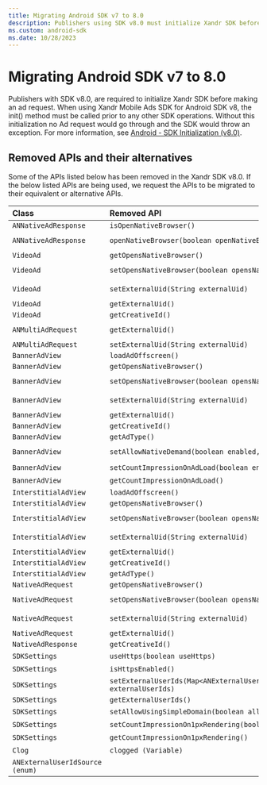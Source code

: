 ```yaml
---
title: Migrating Android SDK v7 to 8.0
description: Publishers using SDK v8.0 must initialize Xandr SDK before making an ad request to avoid exceptions.
ms.custom: android-sdk
ms.date: 10/28/2023
---
```


# Migrating Android SDK v7 to 8.0

Publishers with SDK v8.0, are required to initialize Xandr SDK before making an ad request. When using Xandr Mobile Ads SDK for Android SDK v8, the init() method must be called prior to any other SDK operations. Without this initialization no Ad request would go through and the SDK would throw an exception. For more information, see [Android - SDK Initialization (v8.0)](./android-sdk-initialization-v8-0.md).

## Removed APIs and their alternatives

Some of the APIs listed below has been removed in the Xandr SDK v8.0. If the below listed APIs are being used, we request the APIs to be migrated to their equivalent or alternative APIs.

| Class | Removed API | Alternate API |
|:---|:---|:---|
| `ANNativeAdResponse` | `isOpenNativeBrowser()` | `getClickThroughAction()` |
| `ANNativeAdResponse` | `openNativeBrowser(boolean openNativeBrowser)` | `setClickThroughAction(ANClickThroughAction clickThroughAction)` |
| `VideoAd` | `getOpensNativeBrowser()` | `getClickThroughAction()` |
| `VideoAd` | `setOpensNativeBrowser(boolean opensNativeBrowser)` | `setClickThroughAction(ANClickThroughAction clickThroughAction)` |
| `VideoAd` | `setExternalUid(String externalUid)` | `SDKSettings.setPublisherUserId(String publisherUserId)` |
| `VideoAd` | `getExternalUid()` | `SDKSettings.getPublisherUserId()` |
| `VideoAd` | `getCreativeId()` | `ANAdResponseInfo.getCreativeId()` |
| `ANMultiAdRequest` | `getExternalUid()` | `SDKSettings.setPublisherUserId(String publisherUserId)` |
| `ANMultiAdRequest` | `setExternalUid(String externalUid)` | `SDKSettings.getPublisherUserId()` |
| `BannerAdView` | `loadAdOffscreen()` | `loadAd()` |
| `BannerAdView` | `getOpensNativeBrowser()` | `getClickThroughAction()` |
| `BannerAdView` | `setOpensNativeBrowser(boolean opensNativeBrowser)` | `setClickThroughAction(ANClickThroughAction clickThroughAction)` |
| `BannerAdView` | `setExternalUid(String externalUid)` | `SDKSettings.setPublisherUserId(String publisherUserId)` |
| `BannerAdView` | `getExternalUid()` | `SDKSettings.getPublisherUserId()` |
| `BannerAdView` | `getCreativeId()` | `ANAdResponseInfo.getCreativeId()` |
| `BannerAdView` | `getAdType()` | `ANAdResponseInfo.getAdType()` |
| `BannerAdView` | `setAllowNativeDemand(boolean enabled, int rendererId)` | `setAllowNativeDemand(boolean)` <br>`setRendererId(int rendererId)` |
| `BannerAdView` | `setCountImpressionOnAdLoad(boolean enabled)` | N/A |
| `BannerAdView` | `getCountImpressionOnAdLoad()` | N/A |
| `InterstitialAdView` | `loadAdOffscreen()` | `loadAd()` |
| `InterstitialAdView` | `getOpensNativeBrowser()` | `getClickThroughAction()` |
| `InterstitialAdView` | `setOpensNativeBrowser(boolean opensNativeBrowser)` | `setClickThroughAction(ANClickThroughAction clickThroughAction)` |
| `InterstitialAdView` | `setExternalUid(String externalUid)` | `SDKSettings.setPublisherUserId(String publisherUserId)` |
| `InterstitialAdView` | `getExternalUid()` | `SDKSettings.getPublisherUserId()` |
| `InterstitialAdView` | `getCreativeId()` | `ANAdResponseInfo.getCreativeId()` |
| `InterstitialAdView` | `getAdType()` | `ANAdResponseInfo.getAdType()` |
| `NativeAdRequest` | `getOpensNativeBrowser()` | `getClickThroughAction()` |
| `NativeAdRequest` | `setOpensNativeBrowser(boolean opensNativeBrowser)` | `setClickThroughAction(ANClickThroughAction clickThroughAction)` |
| `NativeAdRequest` | `setExternalUid(String externalUid)` | `SDKSettings.setPublisherUserId(String publisherUserId)` |
| `NativeAdRequest` | `getExternalUid()` | `SDKSettings.getPublisherUserId()` |
| `NativeAdResponse` | `getCreativeId()` | `ANAdResponseInfo.getCreativeId()` |
| `SDKSettings` | `useHttps(boolean useHttps)` | N/A. HTTPS is used by default. |
| `SDKSettings` | `isHttpsEnabled()` | N/A |
| `SDKSettings` | `setExternalUserIds(Map<ANExternalUserIdSource,String> externalUserIds)` | `setUserIds(List<ANUserId> userIdList)` |
| `SDKSettings` | `getExternalUserIds()` | `getUserIds()` |
| `SDKSettings` | `setAllowUsingSimpleDomain(boolean allow)` | N/A |
| `SDKSettings` | `setCountImpressionOn1pxRendering(boolean enable)` | N/A |
| `SDKSettings` | `getCountImpressionOn1pxRendering()` | N/A |
| `Clog` | `clogged (Variable)` | N/A |
| `ANExternalUserIdSource (enum)` |  | `ANUserId.Source` |
